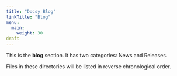 ```yaml
---
title: "Docsy Blog"
linkTitle: "Blog"
menu:
  main:
    weight: 30
draft
---
```



This is the **blog** section. It has two categories: News and Releases.

Files in these directories will be listed in reverse chronological order.

